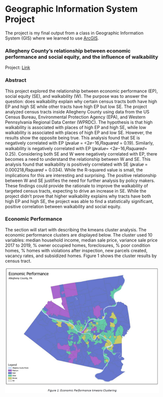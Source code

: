 # Geographic Information System Project

The project is my final output from a class in Geographic Information System (GIS) where we learned to use [ArcGIS](https://www.arcgis.com/index.html). 

### Allegheny County’s relationship between economic performance and social equity, and the influence of walkability

Project: [Link](https://bmripper.github.io/Allegheny_PA_relationship_EP_SE_walk.pdf)

### Abstract

This project explored the relationship between economic performance (EP), social equity (SE), and walkability (W). The purpose was to answer the question: does walkability explain why certain census tracts both have high EP and high SE while other tracts have high EP but low SE. The project analyzed census tracts inside Allegheny County using data from the US Census Bureau, Environmental Protection Agency (EPA), and Western Pennsylvania Regional Data Center (WPRDC). The hypothesis is that high walkability is associated with places of high EP and high SE, while low walkability is associated with places of high EP and low SE. However, the results show the opposite being true. This analysis found that SE is negatively correlated with EP (𝑝𝑣𝑎𝑙𝑢𝑒 = <2𝑒−16,𝑅𝑠𝑞𝑢𝑎𝑟𝑒𝑑 = 0.19). Similarly, walkability is negatively correlated with EP (𝑝𝑣𝑎𝑙𝑢𝑒= <2𝑒−16,𝑅𝑠𝑞𝑢𝑎𝑟𝑒𝑑= 0.25). Considering both SE and W were negatively correlated with EP, there becomes a need to understand the relationship between W and SE. This analysis found that walkability is positively correlated with SE (𝑝𝑣𝑎𝑙𝑢𝑒 = 0.000218,𝑅𝑠𝑞𝑢𝑎𝑟𝑒𝑑 = 0.034). While the R-squared value is small, the implications for this are interesting and surprising. The positive relationship between W and SE justifies the need for further analysis by policy makers. These findings could provide the rationale to improve the walkability of targeted census tracts, expecting to drive an increase in SE. While the project didn’t prove that higher walkability explains why tracts have both high EP and high SE, the project was able to find a statistically significant, positive correlation between walkability and social equity.

### Economic Performance

The section will start with describing the kmeans cluster analysis. The economic performance clusters are displayed below. The cluster used 10 variables: median household income, median sale price, variance sale price 2017 to 2019, % owner occupied homes, foreclosures, % poor condition homes, % homes with violations after inspection, new parcels created, vacancy rates, and subsidized homes. Figure 1 shows the cluster results by census tract.

![](Allegheny_economic_performance_kmeans.PNG)
